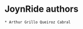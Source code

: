 <!--
SPDX-FileCopyrightText: 2024 The JoynRide Authors and CCOS-USP <https://ccos.icmc.usp.br>

SPDX-License-Identifier: CC0-1.0
-->

JoynRide authors
================

	* Arthur Grillo Queiroz Cabral
